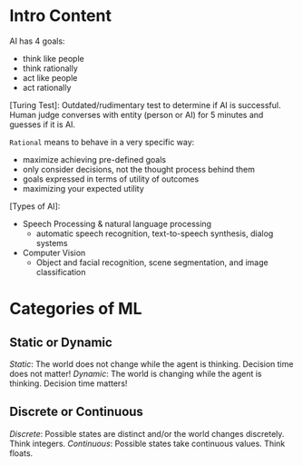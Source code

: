 # Intro Content
AI has 4 goals:

- think like people
- think rationally
- act like people
- act rationally

[Turing Test]: Outdated/rudimentary test to determine if AI is successful. Human judge converses with entity (person or AI) for 5 minutes and guesses if it is AI.

`Rational` means to behave in a very specific way:

- maximize achieving pre-defined goals
- only consider decisions, not the thought process behind them
- goals expressed in terms of utility of outcomes
- maximizing your expected utility

[Types of AI]:

- Speech Processing & natural language processing
  - automatic speech recognition, text-to-speech synthesis, dialog systems
- Computer Vision
  - Object and facial recognition, scene segmentation, and image classification

# Categories of ML
## Static or Dynamic
*Static*: The world does not change while the agent is thinking. Decision time does not matter!
*Dynamic*: The world is changing while the agent is thinking. Decision time matters!
## Discrete or Continuous
*Discrete*: Possible states are distinct and/or the world changes discretely. Think integers. 
*Continuous*: Possible states take continuous values. Think floats. 

